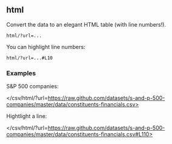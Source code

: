 ## html

Convert the data to an elegant HTML table (with line numbers!).

    html/?url=...

You can highlight line numbers:

    html/?url=...#L10

### Examples

S&P 500 companies:

</csv/html/?url=https://raw.github.com/datasets/s-and-p-500-companies/master/data/constituents-financials.csv>

Hightlight a line:

</csv/html/?url=https://raw.github.com/datasets/s-and-p-500-companies/master/data/constituents-financials.csv#L110>

